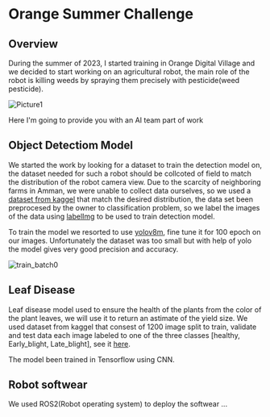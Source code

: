 # Orange Summer Challenge 
## Overview
During the summer of 2023, I started training in Orange Digital Village and we decided to start working on an agricultural robot, the main role of the robot is killing weeds by spraying them precisely with pesticide(weed pesticide). 

![Picture1](https://github.com/moayyad16/Orange-Summer-Challenge-/assets/93573570/e190852d-fe2f-4d86-81a4-5f2acdfb36c2)

Here I'm going to provide you with an AI team part of work

## Object Detectiom Model 

We started the work by looking for a dataset to train the detection model on, the dataset needed for such a robot should be collcoted of field to match the distribution of the robot camera view. Due to the scarcity of neighboring farms in Amman, we were unable to collect data ourselves, so we used a <a href="https://www.kaggle.com/datasets/ali7432/potato-plants-dataset">dataset from kaggel</a> that match the desired distribution, the data set been preprocesed by the owner to classification problem, so we label the images of the data using <a href="https://pypi.org/project/labelImg/1.4.0/">labelImg</a> to be used to train detection model.

To train the model we resorted to use <a href="https://github.com/ultralytics/ultralytics">yolov8m</a>, fine tune it for 100 epoch on our images. Unfortunately the dataset was too small but with help of yolo the model gives very good precision and accuracy.

![train_batch0](https://github.com/moayyad16/Orange-Summer-Challenge-/assets/93573570/6d52068b-e8c6-498a-bdd5-584f399b939c)

## Leaf Disease
Leaf disease model used to ensure the health of the plants from the color of the plant leaves, we will use it to return an astimate of the yield size. We used dataset from kaggel that consest of 1200 image split to train, validate and test data each image labeled to one of the three classes [healthy, Early_blight, Late_blight], see it <a href="https://www.kaggle.com/datasets/muhammadardiputra/potato-leaf-disease-dataset">here</a>.

The model been trained in Tensorflow using CNN.
## Robot softwear
We used ROS2(Robot operating system) to deploy the softwear ...













